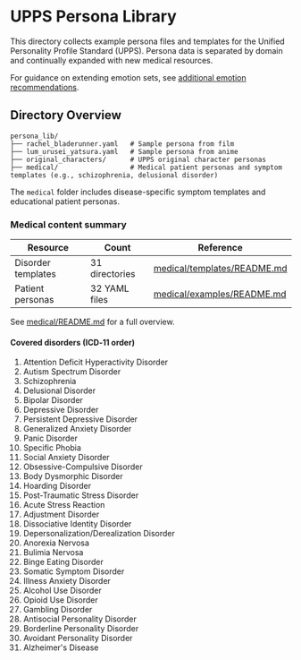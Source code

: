# UPPS Persona Library

This directory collects example persona files and templates for the Unified Personality Profile Standard (UPPS).
Persona data is separated by domain and continually expanded with new medical resources.

For guidance on extending emotion sets, see [additional emotion recommendations](../specification/additional_emotions_recommendations.md).

## Directory Overview

```
persona_lib/
├── rachel_bladerunner.yaml   # Sample persona from film
├── lum_urusei_yatsura.yaml   # Sample persona from anime
├── original_characters/      # UPPS original character personas
├── medical/                  # Medical patient personas and symptom templates (e.g., schizophrenia, delusional disorder)
```

The `medical` folder includes disease-specific symptom templates and educational patient personas.

### Medical content summary

| Resource | Count | Reference |
|----------|------|-----------|
| Disorder templates | 31 directories | [medical/templates/README.md](medical/templates/README.md) |
| Patient personas | 32 YAML files | [medical/examples/README.md](medical/examples/README.md) |

See [medical/README.md](medical/README.md) for a full overview.

#### Covered disorders (ICD‑11 order)

1. Attention Deficit Hyperactivity Disorder
2. Autism Spectrum Disorder
3. Schizophrenia
4. Delusional Disorder
5. Bipolar Disorder
6. Depressive Disorder
7. Persistent Depressive Disorder
8. Generalized Anxiety Disorder
9. Panic Disorder
10. Specific Phobia
11. Social Anxiety Disorder
12. Obsessive-Compulsive Disorder
13. Body Dysmorphic Disorder
14. Hoarding Disorder
15. Post-Traumatic Stress Disorder
16. Acute Stress Reaction
17. Adjustment Disorder
18. Dissociative Identity Disorder
19. Depersonalization/Derealization Disorder
20. Anorexia Nervosa
21. Bulimia Nervosa
22. Binge Eating Disorder
23. Somatic Symptom Disorder
24. Illness Anxiety Disorder
25. Alcohol Use Disorder
26. Opioid Use Disorder
27. Gambling Disorder
28. Antisocial Personality Disorder
29. Borderline Personality Disorder
30. Avoidant Personality Disorder
31. Alzheimer's Disease
